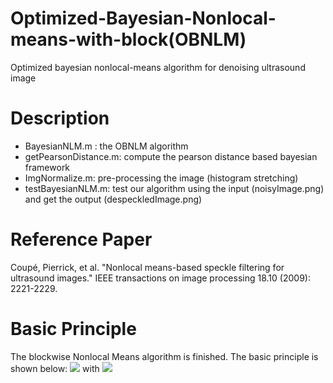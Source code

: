 # Optimized-Bayesian-Nonlocal-means-with-block(OBNLM)
Optimized bayesian nonlocal-means algorithm for denoising ultrasound image

# Description
- BayesianNLM.m : the OBNLM algorithm
- getPearsonDistance.m: compute the pearson distance based bayesian framework
- ImgNormalize.m: pre-processing the image (histogram stretching) 
- testBayesianNLM.m: test our algorithm using the input (noisyImage.png) and get the output (despeckledImage.png)

# Reference Paper
Coupé, Pierrick, et al. "Nonlocal means-based speckle filtering for ultrasound images." IEEE transactions on image processing 18.10 (2009): 2221-2229.

# Basic Principle
The blockwise Nonlocal Means algorithm is finished. The basic principle is shown below:
<img src="http://latex.codecogs.com/gif.latex?NL(u)(B_j) = \sum_{i\in\Delta_j}w(B_i,B_j)u(Bi)" border="0"/>
with <img src="http://latex.codecogs.com/gif.latex? w(B_i,B_j)=\frac{1}{Z^j}e^{-\frac{dp(u(B_i),u(B_j)}{h^2}}" border="0"/>


